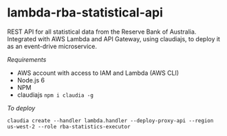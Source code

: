 # lambda-rba-statistical-api
REST API for all statistical data from the Reserve Bank of Australia. 
Integrated with AWS Lambda and API Gateway, using claudiajs, to deploy it as an event-drive microservice.

*Requirements*
- AWS account with access to IAM and Lambda (AWS CLI)
- Node.js 6
- NPM
- claudiajs ```npm i claudia -g```


*To deploy*

```claudia create --handler lambda.handler --deploy-proxy-api --region us-west-2 --role rba-statistics-executor```
